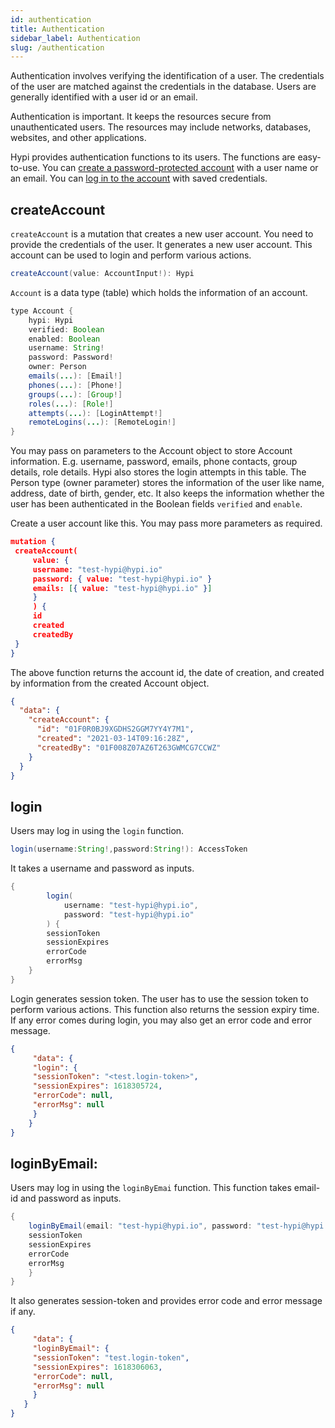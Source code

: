 ```yaml
---
id: authentication
title: Authentication
sidebar_label: Authentication
slug: /authentication
---
```


Authentication involves verifying the identification of a user. The credentials of the user are matched against the credentials in the database. Users are generally identified with a user id or an email.

Authentication is important. It keeps the resources secure from unauthenticated users. The resources may include networks, databases, websites, and other applications. 

Hypi provides authentication functions to its users. The functions are easy-to-use. You can [create a password-protected account](#createAccount) with a user name or an email. You can [log in to the account](#login) with saved credentials.

## createAccount

`createAccount` is a mutation that creates a new user account. You need to provide the credentials of the user. It generates a new user account. This account can be used to login and perform various actions.
```java
createAccount(value: AccountInput!): Hypi
```
`Account` is a data type (table) which holds the information of an account.
```java
type Account {
    hypi: Hypi
    verified: Boolean
    enabled: Boolean
    username: String!
    password: Password!
    owner: Person
    emails(...): [Email!]
    phones(...): [Phone!]
    groups(...): [Group!]
    roles(...): [Role!]
    attempts(...): [LoginAttempt!]
    remoteLogins(...): [RemoteLogin!]
}
```
You may pass on parameters to the Account object to store Account information. E.g. username, password, emails, phone contacts, group details, role details. Hypi also stores the login attempts in this table. The Person type (owner parameter) stores the information of the user like name, address, date of birth, gender, etc. It also keeps the information whether the user has been authenticated in the Boolean fields `verified` and `enable`.

Create a user account like this. You may pass more parameters as required. 
```json
mutation {
 createAccount(
     value: {
     username: "test-hypi@hypi.io"
     password: { value: "test-hypi@hypi.io" }
     emails: [{ value: "test-hypi@hypi.io" }]
     }
     ) {
     id
     created
     createdBy
 }
}
```
The above function returns the account id, the date of creation, and created by information from the created Account object.
```json
{
  "data": {
    "createAccount": {
      "id": "01F0R0BJ9XGDHS2GGM7YY4Y7M1",
      "created": "2021-03-14T09:16:28Z",
      "createdBy": "01F008Z07AZ6T263GWMCG7CCWZ"
    }
  }
}
```
## login

Users may log in using the `login` function.
```java
login(username:String!,password:String!): AccessToken
```
 It takes a username and password as inputs.
```java
{
        login(
            username: "test-hypi@hypi.io", 
            password: "test-hypi@hypi.io"
        ) {
        sessionToken
        sessionExpires
        errorCode
        errorMsg
    }
}
```
Login generates session token. The user has to use the session token to perform various actions. This function also returns the session expiry time. If any error comes during login, you may also get an error code and error message.
```json
{
     "data": {
     "login": {
     "sessionToken": "<test.login-token>",
     "sessionExpires": 1618305724,
     "errorCode": null,
     "errorMsg": null
     }
    }
}
```

## loginByEmail:

Users may log in using the `loginByEmai` function. This function takes email-id and password as inputs. 
```java
{
    loginByEmail(email: "test-hypi@hypi.io", password: "test-hypi@hypi.io") {
    sessionToken
    sessionExpires
    errorCode
    errorMsg
    }
}
```
It also generates session-token and provides error code and error message if any.
```json
{
     "data": {
     "loginByEmail": {
     "sessionToken": "test.login-token",
     "sessionExpires": 1618306063,
     "errorCode": null,
     "errorMsg": null
     }
   }
}
```
